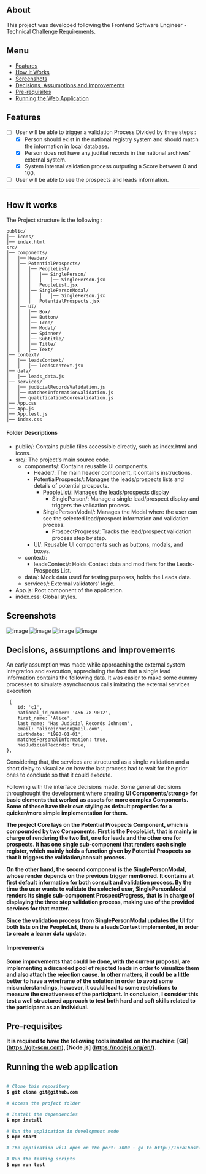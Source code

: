 ## About

This project was developed following the Frontend Software Engineer - Technical Challenge Requirements.

## Menu
- [Features](#features)  
- [How It Works](#how-it-works)  
- [Screenshots](#screenshots)  
- [Decisions, Assumptions and Improvements](#decisions-assumptions-and-improvements)  
- [Pre-requisites](#pre-requisites)  
- [Running the Web Application](#running-the-web-application)

## Features

- [ ] User will be able to trigger a validation Process Divided by three steps :
  - [x] Person should exist in the national registry system and should match the information in local database.
  - [x] Person does not have any juditial records in the national archives' external system.
  - [x] System internal validation process outputing a Score between 0 and 100. 
- [ ] User will be able to see the prospects and leads information.

---

## How it works

The Project structure is the following :
	
	public/
	│── icons/
	│── index.html
	src/
	│── components/
	│   │── Header/
	│   │── PotentialProspects/
	│   │   │── PeopleList/
	│   │   │   │── SinglePerson/
	│   │   │   │   │── SinglePerson.jsx
 	│   │   │   PeopleList.jsx
	│   │   │── SinglePersonModal/
 	│   │   │   │   │── SinglePerson.jsx
	│   │   │   PotentialProspects.jsx
	│   │── UI/
	│   │   │── Box/
	│   │   │── Button/
	│   │   │── Icon/
	│   │   │── Modal/
	│   │   │── Spinner/
	│   │   │── Subtitle/
 	│   │   │── Title/
	│   │   │── Text/
	│── context/
	│   │── leadsContext/
	│   │   │── leadsContext.jsx
	│── data/
	│   │── leads_data.js
	│── services/
	│   │── judicialRecordsValidation.js
	│   │── matchesInformationValidation.js
	│   │── qualificationScoreValidation.js
	│── App.css
	│── App.js
	│── App.test.js
	│── index.css

#### Folder Descriptions
- public/: Contains public files accessible directly, such as index.html and icons.
- src/: The project's main source code.
  - components/: Contains reusable UI components.
    - Header/: The main header component, it contains instructions.
    - PotentialProspects/: Manages the leads/prospects lists and details of potential prospects.
      -  PeopleList/: Manages the leads/prospects display
         - SinglePerson/: Manage a single lead/prospect display and triggers the validation process.
      -  SinglePersonModal/: Manages the Modal where the user can see the selected lead/prospect information and validation process.
         - ProspectProgress/: Tracks the lead/prospect validation process step by step.     
    - UI/: Reusable UI components such as buttons, modals, and boxes.
  - context/:
    - leadsContext/: Holds Context data and modifiers for the Leads-Prospects List. 
  - data/: Mock data used for testing purposes, holds the Leads data.
  - services/: External validators' logic.
- App.js: Root component of the application.
- index.css: Global styles. 

## Screenshots

![image](https://github.com/user-attachments/assets/db42ae01-4acc-41d7-881b-5cf28f5b581c)
![image](https://github.com/user-attachments/assets/84e7b64c-db60-4f3f-941a-2e158fc5dfda)
![image](https://github.com/user-attachments/assets/5101f494-2a53-499b-9af0-b85b5ec7200c)
![image](https://github.com/user-attachments/assets/61e0801c-a284-40ba-9036-b608b0cb3927)

## Decisions, assumptions and improvements

An early assumption was made while approaching the external system integration and execution, appreciating 
the fact that a single lead information contains the following data. It was easier to make some dummy processes to simulate asynchronous
calls imitating the external services execution
	
	 {
	    id: 'c1',
	    national_id_number: '456-78-9012',
	    first_name: 'Alice',
	    last_name: 'Has Judicial Records Johnson',
	    email: 'alicejohnson@mail.com',
	    birthdate: '1990-01-01',
	    matchesPersonalInformation: true,
	    hasJudicialRecords: true,
  	},

Considering that, the services are structured as a single validation and a short delay to visualize on how the last process had to wait
for the prior ones to conclude so that it could execute. 

Following with the interface decisions made. Some general decisions throughought the development where creating <strong>UI Components/strong> for basic elements 
that worked as assets for more complex Components. Some of these have their own styling as default properties for a quicker/more simple 
implementation for them.

The project Core lays on the <strong>Potential Prospects</strong> Component, which is compounded by two Components. 
First is the PeopleList, that is mainly in charge of rendering the two list, one for leads and the other one for prospects. 
It has one single sub-component that renders each single register, which mainly holds a function given by Potential Prospects so that it triggers the validation/consult process.

On the other hand, the second component is the SinglePersonModal, whose render depends on the previous trigger mentioned. It contains at first default information for both
consult and validation process. 
By the time the user wants to validate the selected user, SinglePersonModal renders its single sub-component ProspectProgress, that is in charge
of displaying the three step validation process, making use of the provided services for that matter.

Since the validation process from SinglePersonModal updates the UI for both lists on the PeopleList, there is a leadsContext implemented, in order to create a leaner data update. 

#### Improvements 

Some improvements that could be done, with the current proposal, are implementing a discarded pool of rejected leads in order to visualize them and also attach the rejection cause.
In other matters, it could be a little better to have a wireframe of the solution in order to avoid some misunderstandings, however, it could lead to some restrictions to measure the
creativeness of the participant. In conclusion, I consider this test a well structured approach to test both hard and soft skills related to the participant as an individual.

## Pre-requisites

It is required to have the following tools installed on the machine:
[Git] (https://git-scm.com), [Node.js] (https://nodejs.org/en/).

## Running the web application

```bash

# Clone this repository
$ git clone git@github.com

# Access the project folder 

# Install the dependencies
$ npm install

# Run the application in development mode
$ npm start

# The application will open on the port: 3000 - go to http://localhost:3000

# Run the testing scripts
$ npm run test

```
